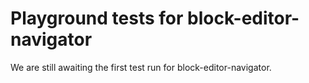 # Playground tests for block-editor-navigator
We are still awaiting the first test run for block-editor-navigator.

